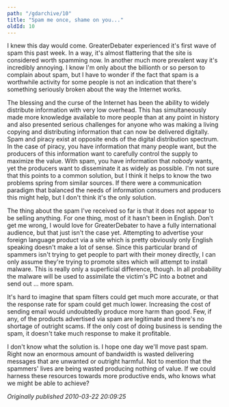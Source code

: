 ```yaml
---
path: "/gdarchive/10"
title: "Spam me once, shame on you..."
oldId: 10
---
```

I knew this day would come. GreaterDebater experienced it's first wave of spam this past week. In a way, it's almost flattering that the site is considered worth spamming now. In another much more prevalent way it's incredibly annoying. I know I'm only about the billionth or so person to complain about spam, but I have to wonder if the fact that spam is a worthwhile activity for some people is not an indication that there's something seriously broken about the way the Internet works.

The blessing and the curse of the Internet has been the ability to widely distribute information with very low overhead. This has simultaneously made more knowledge available to more people than at any point in history and also presented serious challenges for anyone who was making a living copying and distributing information that can now be delivered digitally. Spam and piracy exist at opposite ends of the digital distribution spectrum. In the case of piracy, you have information that many people want, but the producers of this information want to carefully control the supply to maximize the value. With spam, you have information that *nobody* wants, yet the producers want to disseminate it as widely as possible. I'm not sure that this points to a common solution, but I think it helps to know the two problems spring from similar sources. If there were a communication paradigm that balanced the needs of information consumers and producers this might help, but I don't think it's the only solution.

The thing about the spam I've received so far is that it does not appear to be selling anything. For one thing, most of it hasn't been in English. Don't get me wrong, I would love for GreaterDebater to have a fully international audience, but that just isn't the case yet. Attempting to advertise your foreign language product via a site which is pretty obviously only English speaking doesn't make a lot of sense. Since this particular brand of spammers isn't trying to get people to part with their money directly, I can only assume they're trying to promote sites which will attempt to install malware. This is really only a superficial difference, though. In all probability the malware will be used to assimilate the victim's PC into a botnet and send out ... more spam.

It's hard to imagine that spam filters could get much more accurate, or that the response rate for spam could get much lower. Increasing the cost of sending email would undoubtedly produce more harm than good. Few, if any, of the products advertised via spam are legitimate and there's no shortage of outright scams. If the only cost of doing business is sending the spam, it doesn't take much response to make it profitable. 

I don't know what the solution is. I hope one day we'll move past spam. Right now an enormous amount of bandwidth is wasted delivering messages that are unwanted or outright harmful. Not to mention that the spammers' lives are being wasted producing nothing of value. If we could harness these resources towards more productive ends, who knows what we might be able to achieve?

*Originally published 2010-03-22 20:09:25*